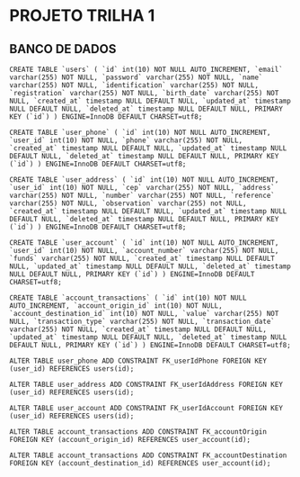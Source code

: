 # PROJETO TRILHA 1

## BANCO DE DADOS

``CREATE TABLE `users` (
 `id` int(10) NOT NULL AUTO_INCREMENT,
 `email` varchar(255) NOT NULL,
 `password` varchar(255) NOT NULL,
 `name` varchar(255) NOT NULL,
 `identification` varchar(255) NOT NULL,
 `registration` varchar(255) NOT NULL,
 `birth_date` varchar(255) NOT NULL,
 `created_at` timestamp NULL DEFAULT NULL,
 `updated_at` timestamp NULL DEFAULT NULL,
 `deleted_at` timestamp NULL DEFAULT NULL,
 PRIMARY KEY (`id`)
) ENGINE=InnoDB DEFAULT CHARSET=utf8;``


``CREATE TABLE `user_phone` (
 `id` int(10) NOT NULL AUTO_INCREMENT,
 `user_id` int(10) NOT NULL,
 `phone` varchar(255) NOT NULL,
 `created_at` timestamp NULL DEFAULT NULL,
 `updated_at` timestamp NULL DEFAULT NULL,
 `deleted_at` timestamp NULL DEFAULT NULL,
 PRIMARY KEY (`id`)
) ENGINE=InnoDB DEFAULT CHARSET=utf8;``


``CREATE TABLE `user_address` (
 `id` int(10) NOT NULL AUTO_INCREMENT,
 `user_id` int(10) NOT NULL,
 `cep` varchar(255) NOT NULL,
 `address` varchar(255) NOT NULL,
 `number` varchar(255) NOT NULL,
 `reference` varchar(255) NOT NULL,
 `observation` varchar(255) not NULL,
 `created_at` timestamp NULL DEFAULT NULL,
 `updated_at` timestamp NULL DEFAULT NULL,
 `deleted_at` timestamp NULL DEFAULT NULL,
 PRIMARY KEY (`id`)
) ENGINE=InnoDB DEFAULT CHARSET=utf8;``


``CREATE TABLE `user_account` (
 `id` int(10) NOT NULL AUTO_INCREMENT,
 `user_id` int(10) NOT NULL,
 `account_number` varchar(255) NOT NULL,
 `funds` varchar(255) NOT NULL,
 `created_at` timestamp NULL DEFAULT NULL,
 `updated_at` timestamp NULL DEFAULT NULL,
 `deleted_at` timestamp NULL DEFAULT NULL,
 PRIMARY KEY (`id`)
) ENGINE=InnoDB DEFAULT CHARSET=utf8;``


``CREATE TABLE `account_transactions` (
 `id` int(10) NOT NULL AUTO_INCREMENT,
 `account_origin_id` int(10) NOT NULL,
 `account_destination_id` int(10) NOT NULL,
 `value` varchar(255) NOT NULL,
 `transaction_type` varchar(255) NOT NULL,
 `transaction_date` varchar(255) NOT NULL,
 `created_at` timestamp NULL DEFAULT NULL,
 `updated_at` timestamp NULL DEFAULT NULL,
 `deleted_at` timestamp NULL DEFAULT NULL,
 PRIMARY KEY (`id`)
) ENGINE=InnoDB DEFAULT CHARSET=utf8;``


`ALTER TABLE user_phone ADD CONSTRAINT FK_userIdPhone FOREIGN KEY (user_id) REFERENCES users(id);`


`ALTER TABLE user_address ADD CONSTRAINT FK_userIdAddress FOREIGN KEY (user_id) REFERENCES users(id);`


`ALTER TABLE user_account ADD CONSTRAINT FK_userIdAccount FOREIGN KEY (user_id) REFERENCES users(id);`


`ALTER TABLE account_transactions ADD CONSTRAINT FK_accountOrigin FOREIGN KEY (account_origin_id) REFERENCES user_account(id);`


`ALTER TABLE account_transactions ADD CONSTRAINT FK_accountDestination FOREIGN KEY (account_destination_id) REFERENCES user_account(id);`




